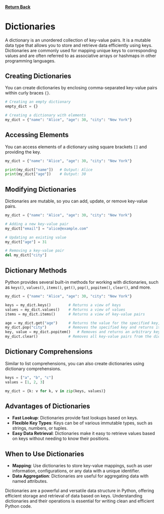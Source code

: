 #### [Return Back](../python_for_testers.md)

# Dictionaries

A dictionary is an unordered collection of key-value pairs. It is a mutable data type that allows you to store and retrieve data efficiently using keys. Dictionaries are commonly used for mapping unique keys to corresponding values and are often referred to as associative arrays or hashmaps in other programming languages.

## Creating Dictionaries

You can create dictionaries by enclosing comma-separated key-value pairs within curly braces `{}`.

```python
# Creating an empty dictionary
empty_dict = {}

# Creating a dictionary with elements
my_dict = {"name": "Alice", "age": 30, "city": "New York"}
```

## Accessing Elements

You can access elements of a dictionary using square brackets `[]` and providing the key.

```python
my_dict = {"name": "Alice", "age": 30, "city": "New York"}

print(my_dict["name"])   # Output: Alice
print(my_dict["age"])    # Output: 30
```

## Modifying Dictionaries

Dictionaries are mutable, so you can add, update, or remove key-value pairs.

```python
my_dict = {"name": "Alice", "age": 30, "city": "New York"}

# Adding a new key-value pair
my_dict["email"] = "alice@example.com"

# Updating an existing value
my_dict["age"] = 31

# Removing a key-value pair
del my_dict["city"]
```

## Dictionary Methods

Python provides several built-in methods for working with dictionaries, such as `keys()`, `values()`, `items()`, `get()`, `pop()`, `popitem()`, `clear()`, and more.

```python
my_dict = {"name": "Alice", "age": 30, "city": "New York"}

keys = my_dict.keys()        # Returns a view of keys
values = my_dict.values()    # Returns a view of values
items = my_dict.items()      # Returns a view of key-value pairs

age = my_dict.get("age")     # Returns the value for the specified key, or None if the key is not found
my_dict.pop("city")          # Removes the specified key and returns its value
key, value = my_dict.popitem()   # Removes and returns an arbitrary key-value pair
my_dict.clear()              # Removes all key-value pairs from the dictionary
```

## Dictionary Comprehensions

Similar to list comprehensions, you can also create dictionaries using dictionary comprehensions.

```python
keys = ["a", "b", "c"]
values = [1, 2, 3]

my_dict = {k: v for k, v in zip(keys, values)}
```

## Advantages of Dictionaries

- **Fast Lookup**: Dictionaries provide fast lookups based on keys.
- **Flexible Key Types**: Keys can be of various immutable types, such as strings, numbers, or tuples.
- **Easy Data Retrieval**: Dictionaries make it easy to retrieve values based on keys without needing to know their positions.

## When to Use Dictionaries

- **Mapping**: Use dictionaries to store key-value mappings, such as user information, configurations, or any data with a unique identifier.
- **Data Aggregation**: Dictionaries are useful for aggregating data with named attributes.

Dictionaries are a powerful and versatile data structure in Python, offering efficient storage and retrieval of data based on keys. Understanding dictionaries and their operations is essential for writing clean and efficient Python code.
